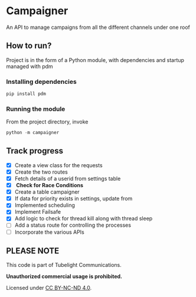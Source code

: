 # Campaigner

An API to manage campaigns from all the different channels under one roof

## How to run?
Project is in the form of a Python module, with dependencies and startup managed with pdm

### Installing dependencies
```python
pip install pdm
```

### Running the module
From the project directory, invoke
```python
python -m campaigner
```

## Track progress
- [x] Create a view class for the requests
- [x] Create the two routes
- [x] Fetch details of a userid from settings table
- [x] <b> Check for Race Conditions </b>
- [x] Create a table campaigner
- [x] If data for priority exists in settings, update from 
- [x] Implemented scheduling
- [x] Implement Failsafe
- [x] Add logic to check for thread kill along with thread sleep
- [ ] Add a status route for controlling the processes
- [ ] Incorporate the various APIs

## PLEASE NOTE

This code is part of Tubelight Communications.

**Unauthorized commercial usage is prohibited.**

Licensed under [CC BY-NC-ND 4.0](LICENSE.md).
